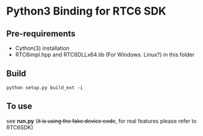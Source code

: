 # Python3 Binding for RTC6 SDK

## Pre-requirements

* Cython(3) installation
* RTC6impl.hpp and RTC6DLLx64.lib (For Windows. Linux?) in this folder

## Build

`python setup.py build_ext -i`

## To use

see **run.py** (~~it is using the fake device code~~, for real features please refer to RTC6SDK)
